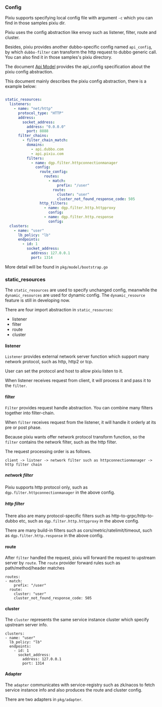 

### Config
 
Pixiu supports specifying local config file with argument `-c` which you can find in those samples pixiu dir. 

Pixiu uses the config abstraction like envoy such as listener, filter, route and cluster.

Besides, pixiu provides another dubbo-specific config named `api_config`, by which `dubbo-filter` can transform the http request to dubbo generic call. You can also find it in those samples's pixiu directory.

The document [Api Model](api.md) provides the api_config specification about the pixiu config abstraction.

This document mainly describes the pixiu config abstraction, there is a example below:
```yaml

static_resources:
  listeners:
    - name: "net/http"
      protocol_type: "HTTP"
      address:
        socket_address:
          address: "0.0.0.0"
          port: 8888
      filter_chains:
        - filter_chain_match:
          domains:
            - api.dubbo.com
            - api.pixiu.com
          filters:
            - name: dgp.filter.httpconnectionmanager
              config:
                route_config:
                  routes:
                    - match:
                        prefix: "/user"
                      route:
                        cluster: "user"
                        cluster_not_found_response_code: 505
                http_filters:
                  - name: dgp.filter.http.httpproxy
                    config:
                  - name: dgp.filter.http.response
                    config:
  clusters:
    - name: "user"
      lb_policy: "lb"
      endpoints:
        - id: 1
          socket_address:
            address: 127.0.0.1
            port: 1314
```
More detail will be found in `pkg/model/bootstrap.go`

### static_resources 

The `static_resources` are used to specify unchanged config, meanwhile the `dynamic_resources` are used for dynamic config. The `dynamic_resource` feature is still in developing now.


There are four import abstraction in `static_resources`:
- listener
- filter
- route
- cluster

#### listener

`Listener` provides external network server function which support many network protocol, such as http, http2 or tcp.

User can set the protocol and host to allow pixiu listen to it.

When listener receives request from client, it will process it and pass it to the `filter`.


#### filter

`Filter` provides request handle abstraction. You can combine many filters together into filter-chain.

When `filter` receives request from the listener, it will handle it orderly at its pre or post phase.

Because pixiu wants offer network protocol transform function, so the `filter` contains the network filter, such as the http filter.

The request processing order is as follows.

```
client -> listner -> network filter such as httpconnectionmanager -> http filter chain

```

##### network filter

Pixiu supports http protocol only, such as `dgp.filter.httpconnectionmanager` in the above config.


##### http filter 

There also are many protocol-specific filters such as http-to-grpc/http-to-dubbo etc, such as `dgp.filter.http.httpproxy` in the above config.


There are many build-in filters such as cors/metric/ratelimit/timeout, such as `dgp.filter.http.response` in the above config.


#### route

After `filter` handled the request, pixiu will forward the request to upstream server by `route`. The `route` provider forward rules such as path/method/header matches


```
routes:
- match:
    prefix: "/user"
  route:
    cluster: "user"
    cluster_not_found_response_code: 505
```

#### cluster

The `cluster` represents the same service instance cluster which specify upstream server info.

```
clusters:
- name: "user"
  lb_policy: "lb"
  endpoints:
    - id: 1
      socket_address:
        address: 127.0.0.1
        port: 1314
```


#### Adapter

The `adapter` communicates with service-registry such as zk/nacos to fetch service instance info and also produces the route and cluster config.

There are two adapters in `pkg/adapter`.


